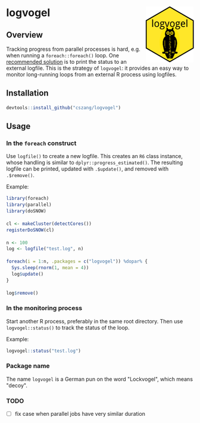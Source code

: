 logvogel <img src="man/figures/logo.png" align="right" height="150"/>
=====================================================================

## Overview

Tracking progress from parallel processes is hard, e.g. when running a
`foreach::foreach()` loop. One [recommended
solution](http://blog.revolutionanalytics.com/2015/02/monitoring-progress-of-a-foreach-parallel-job.html)
is to print the status to an external logfile. This is the strategy of
`logvogel`: it provides an easy way to monitor long-running loops from an
external R process using logfiles.

## Installation

```r
devtools::install_github("cszang/logvogel")
```

## Usage

### In the `foreach` construct

Use `logfile()` to create a new logfile. This creates an `R6` class instance,
whose handling is similar to `dplyr::progress_estimated()`. The resulting
logfile can be printed, updated with `.$update()`, and removed with
`.$remove()`.

Example:

```r
library(foreach)
library(parallel)
library(doSNOW)

cl <- makeCluster(detectCores())
registerDoSNOW(cl)

n <- 100
log <- logfile("test.log", n)

foreach(i = 1:n, .packages = c("logvogel")) %dopar% {
  Sys.sleep(rnorm(1, mean = 4))
  log$update()
}

log$remove()
```

### In the monitoring process

Start another R process, preferably in the same root directory. Then use
`logvogel::status()` to track the status of the loop.

Example:

```r
logvogel::status("test.log")
```

### Package name

The name `logvogel` is a German pun on the word "Lockvogel", which means "decoy".

### TODO

- [ ] fix case when parallel jobs have very similar duration
